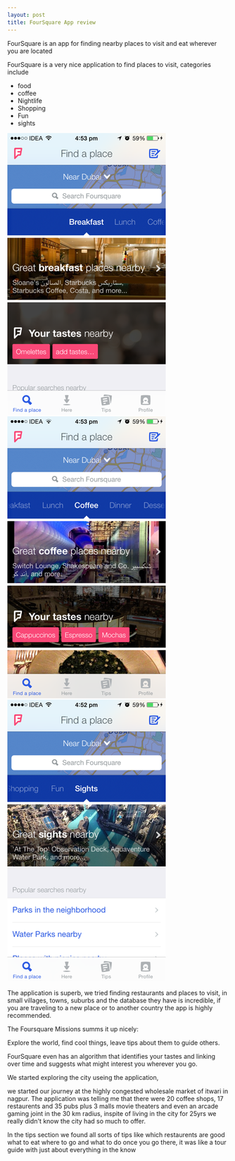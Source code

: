 ```yaml
---
layout: post
title: FourSquare App review
---
```



FourSquare is an app for finding nearby places to visit and eat wherever you are located

FourSquare is a very nice application to find places to visit, categories include

* food
* coffee
* Nightlife
* Shopping
* Fun
* sights

![](/images/foursquare/photo1.PNG)
![](/images/foursquare/photo2.PNG)
![](/images/foursquare/photo3.PNG)

The application is superb, we tried finding restaurants and places to visit, in small villages, towns, suburbs and the database they have is incredible, if you are traveling to a new place or to another country the app is highly recommended.

The Foursquare Missions summs it up nicely:

Explore the world, find cool things, leave tips about them to guide others.

FourSquare even has an algorithm that identifies your tastes and linking over time and suggests what might interest you wherever you go.

We started exploring the city useing the application,

we started our journey at the highly congested wholesale market of itwari in nagpur.
The application was telling me that there were 20 coffee shops, 17 restaurents and 35 pubs plus 3 malls movie theaters and even an arcade gaming joint in the 30 km radius, inspite of living in the city for 25yrs we really didn't know the city had so much to offer.

In the tips section we found all sorts of tips like which restaurents are good what to eat where to go and what to do once you go there, it was like a tour guide with just about everything in the know 

